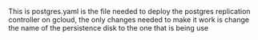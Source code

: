 This is postgres.yaml is the file needed to deploy the postgres replication controller on gcloud, the only changes needed to make it work is change the 
name of the persistence disk to the one that is being use